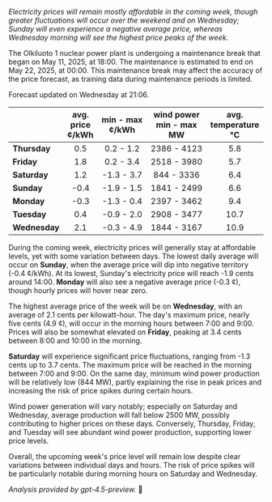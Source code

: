 *Electricity prices will remain mostly affordable in the coming week, though greater fluctuations will occur over the weekend and on Wednesday; Sunday will even experience a negative average price, whereas Wednesday morning will see the highest price peaks of the week.*

The Olkiluoto 1 nuclear power plant is undergoing a maintenance break that began on May 11, 2025, at 18:00. The maintenance is estimated to end on May 22, 2025, at 00:00. This maintenance break may affect the accuracy of the price forecast, as training data during maintenance periods is limited.

Forecast updated on Wednesday at 21:06.

|              | avg.<br>price<br>¢/kWh | min - max<br>¢/kWh | wind power<br>min - max<br>MW | avg.<br>temperature<br>°C |
|:-------------|:----------------:|:----------------:|:-------------:|:-------------:|
| **Thursday**  |        0.5       |     0.2 - 1.2    |    2386 - 4123   |      5.8      |
| **Friday**    |        1.8       |     0.2 - 3.4    |    2518 - 3980   |      5.7      |
| **Saturday**  |        1.2       |    -1.3 - 3.7    |     844 - 3336   |      6.4      |
| **Sunday**    |       -0.4       |    -1.9 - 1.5    |    1841 - 2499   |      6.6      |
| **Monday**    |       -0.3       |    -1.3 - 0.4    |    2397 - 3462   |      9.4      |
| **Tuesday**   |        0.4       |    -0.9 - 2.0    |    2908 - 3477   |     10.7      |
| **Wednesday** |        2.1       |    -0.3 - 4.9    |    1844 - 3167   |     10.9      |

During the coming week, electricity prices will generally stay at affordable levels, yet with some variation between days. The lowest daily average will occur on **Sunday**, when the average price will dip into negative territory (-0.4 ¢/kWh). At its lowest, Sunday's electricity price will reach -1.9 cents around 14:00. **Monday** will also see a negative average price (-0.3 ¢), though hourly prices will hover near zero.

The highest average price of the week will be on **Wednesday**, with an average of 2.1 cents per kilowatt-hour. The day's maximum price, nearly five cents (4.9 ¢), will occur in the morning hours between 7:00 and 9:00. Prices will also be somewhat elevated on **Friday**, peaking at 3.4 cents between 8:00 and 10:00 in the morning.

**Saturday** will experience significant price fluctuations, ranging from -1.3 cents up to 3.7 cents. The maximum price will be reached in the morning between 7:00 and 9:00. On the same day, minimum wind power production will be relatively low (844 MW), partly explaining the rise in peak prices and increasing the risk of price spikes during certain hours.

Wind power generation will vary notably; especially on Saturday and Wednesday, average production will fall below 2500 MW, possibly contributing to higher prices on these days. Conversely, Thursday, Friday, and Tuesday will see abundant wind power production, supporting lower price levels.

Overall, the upcoming week's price level will remain low despite clear variations between individual days and hours. The risk of price spikes will be particularly notable during morning hours on Saturday and Wednesday.

*Analysis provided by gpt-4.5-preview.* 🍃
